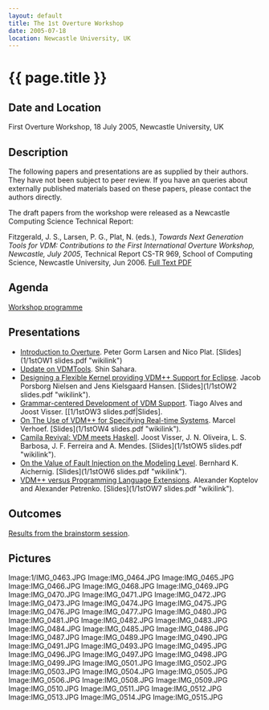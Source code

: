 ```yaml
---
layout: default
title: The 1st Overture Workshop
date: 2005-07-18
location: Newcastle University, UK
---
```


# {{ page.title }}

Date and Location
-----------------

First Overture Workshop, 18 July 2005, Newcastle University, UK

Description
-----------

The following papers and presentations are as supplied by their authors.
They have not been subject to peer review. If you have an queries about
externally published materials based on these papers, please contact the
authors directly.

The draft papers from the workshop were released as a Newcastle
Computing Science Technical Report:

Fitzgerald, J. S., Larsen, P. G., Plat, N. (eds.), *Towards Next
Generation Tools for VDM: Contributions to the First International
Overture Workshop, Newcastle, July 2005*, Technical Report CS-TR 969,
School of Computing Science, Newcastle University, Jun 2006. [Full Text
PDF](http://www.cs.ncl.ac.uk/research/pubs/trs/papers/969.pdf)

Agenda
------

[Workshop programme](1stOWProgramme.pdf "wikilink")

Presentations
-------------

-   [Introduction to Overture](1/1stOW1.pdf "wikilink"). Peter Gorm Larsen
    and Nico Plat. [Slides](1/1stOW1 slides.pdf "wikilink")
-   [Update on VDMTools](1/1stOWSahara.pdf "wikilink"). Shin Sahara.
-   [Designing a Flexible Kernel providing VDM++ Support for
    Eclipse](1stOW2.pdf "wikilink"). Jacob Porsborg Nielsen and Jens
    Kielsgaard Hansen. [Slides](1/1stOW2 slides.pdf "wikilink").
-   [Grammar-centered Development of VDM
    Support](1stOW3.pdf "wikilink"). Tiago Alves and Joost Visser.
    [[1/1stOW3 slides.pdf|Slides].
-   [On The Use of VDM++ for Specifying Real-time
    Systems](1/1stOW4.pdf "wikilink"). Marcel Verhoef.
    [Slides](1/1stOW4 slides.pdf "wikilink").
-   [Camila Revival: VDM meets Haskell](1/1stOW5.pdf "wikilink"). Joost
    Visser, J. N. Oliveira, L. S. Barbosa, J. F. Ferreira and A. Mendes.
    [Slides](1/1stOW5 slides.pdf "wikilink").
-   [On the Value of Fault Injection on the Modeling
    Level](1/1stOW6.pdf "wikilink"). Bernhard K. Aichernig.
    [Slides](1/1stOW6 slides.pdf "wikilink").
-   [VDM++ versus Programming Language
    Extensions](1/1stOW7.pdf "wikilink"). Alexander Koptelov and Alexander
    Petrenko. [Slides](1/1stOW7 slides.pdf "wikilink").

Outcomes
--------

[Results from the brainstorm session](1/1stOWBrainstorm.pdf "wikilink").

Pictures
--------

Image:1/IMG\_0463.JPG Image:IMG\_0464.JPG Image:IMG\_0465.JPG
Image:IMG\_0466.JPG Image:IMG\_0468.JPG Image:IMG\_0469.JPG
Image:IMG\_0470.JPG Image:IMG\_0471.JPG Image:IMG\_0472.JPG
Image:IMG\_0473.JPG Image:IMG\_0474.JPG Image:IMG\_0475.JPG
Image:IMG\_0476.JPG Image:IMG\_0477.JPG Image:IMG\_0480.JPG
Image:IMG\_0481.JPG Image:IMG\_0482.JPG Image:IMG\_0483.JPG
Image:IMG\_0484.JPG Image:IMG\_0485.JPG Image:IMG\_0486.JPG
Image:IMG\_0487.JPG Image:IMG\_0489.JPG Image:IMG\_0490.JPG
Image:IMG\_0491.JPG Image:IMG\_0493.JPG Image:IMG\_0495.JPG
Image:IMG\_0496.JPG Image:IMG\_0497.JPG Image:IMG\_0498.JPG
Image:IMG\_0499.JPG Image:IMG\_0501.JPG Image:IMG\_0502.JPG
Image:IMG\_0503.JPG Image:IMG\_0504.JPG Image:IMG\_0505.JPG
Image:IMG\_0506.JPG Image:IMG\_0508.JPG Image:IMG\_0509.JPG
Image:IMG\_0510.JPG Image:IMG\_0511.JPG Image:IMG\_0512.JPG
Image:IMG\_0513.JPG Image:IMG\_0514.JPG Image:IMG\_0515.JPG
